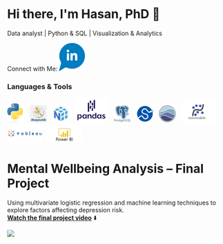 # Hi there, I'm Hasan, PhD 👋
Data analyst | Python & SQL | Visualization & Analytics

Connect with Me:
<a href="https://www.linkedin.com/in/hasan-atrash-657b0413a" target="_blank">
  <img src="./assets/logos/IN.png" alt="LinkedIn" width="60"/>
</a>

### Languages & Tools
<img src="./assets/logos/python.jpg" alt="Python" width="40"/> &nbsp;
<img src="./assets/logos/matlib.png" alt="Matplotlib" width="40"/> &nbsp;
<img src="./assets/logos/numby.png" alt="NumPy" width="40"/> &nbsp;
<img src="./assets/logos/pandas.png" alt="Pandas" width="80"/> &nbsp;
<img src="./assets/logos/postgress.png" alt="PostgreSQL" width="40"/> &nbsp;
<img src="./assets/logos/scipy.png" alt="SciPy" width="40"/> &nbsp;
<img src="./assets/logos/seaborn.png" alt="Seaborn" width="40"/> &nbsp;
<img src="./assets/logos/statsmodel.png" alt="Statsmodels" width="80"/> &nbsp;
<img src="./assets/logos/Tableau-Logo.png" alt="Tableau" width="80"/> &nbsp;
<img src="./assets/logos/Power-Bi.png" alt="Power-Bi" width="80"/>

# Mental Wellbeing Analysis – Final Project
Using multivariate logistic regression and machine learning techniques to explore factors affecting depression risk.  
**[Watch the final project video](https://youtu.be/1zrBwbUGR7Y)** ⬇️

  <img src="./assets/logos/aa.png" width="1600"/>

